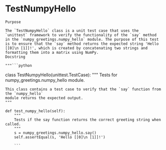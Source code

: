 # TestNumpyHello

    Purpose

    The `TestNumpyHello` class is a unit test case that uses the `unittest` framework to verify the functionality of the `say` method in the `numpy_greetings.numpy_hello` module. The purpose of this test is to ensure that the `say` method returns the expected string 'Hello [[0]\n [1]]!', which is created by concatenating two strings and formatting them into a matrix using NumPy.
    Docstring

    """```python
class TestNumpyHello(unittest.TestCase):
    """
    Tests for numpy_greetings.numpy_hello module.

    This class contains a test case to verify that the `say` function from the `numpy_hello`
    module returns the expected output.
    """

    def test_numpy_hello(self):
        """
        Tests if the say function returns the correct greeting string when called.
        """
        s = numpy_greetings.numpy_hello.say()
        self.assertEqual(s, 'Hello [[0]\n [1]]!')
```"""
    ```